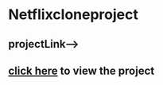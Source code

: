 # Netflixcloneproject
<h2>projectLink--><h2><a href="https://netflix-bice-nine.vercel.app/" target="_blank">click here</a> to view the project
